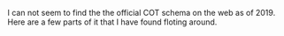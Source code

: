 I can not seem to find the the official COT schema on the web as of 2019. Here are a few parts of it that I have found floting around.
